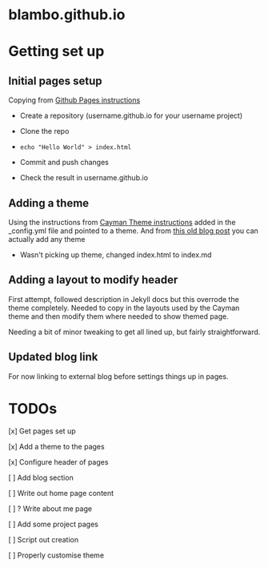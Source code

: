 # blambo.github.io

# Getting set up

## Initial pages setup

Copying from [Github Pages instructions](https://pages.github.com)

- Create a repository (username.github.io for your username project)

- Clone the repo

- `echo "Hello World" > index.html`

- Commit and push changes

- Check the result in username.github.io

## Adding a theme

Using the instructions from [Cayman Theme instructions](https://github.com/pages-themes/cayman?tab=readme-ov-file) added in the \_config.yml file and pointed to a theme. And from [this old blog post](https://github.blog/2017-11-29-use-any-theme-with-github-pages/) you can actually add any theme

- Wasn't picking up theme, changed index.html to index.md

## Adding a layout to modify header

First attempt, followed description in Jekyll docs but this overrode the theme completely. Needed to copy in the layouts used by the Cayman theme and then modify them where needed to show themed page.

Needing a bit of minor tweaking to get all lined up, but fairly straightforward.

## Updated blog link

For now linking to external blog before settings things up in pages.

# TODOs

[x] Get pages set up

[x] Add a theme to the pages

[x] Configure header of pages

[ ] Add blog section

[ ] Write out home page content

[ ] ? Write about me page

[ ] Add some project pages

[ ] Script out creation

[ ] Properly customise theme
